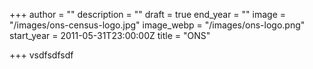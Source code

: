 +++
author = ""
description = ""
draft = true
end_year = ""
image = "/images/ons-census-logo.jpg"
image_webp = "/images/ons-logo.png"
start_year = 2011-05-31T23:00:00Z
title = "ONS"

+++
vsdfsdfsdf